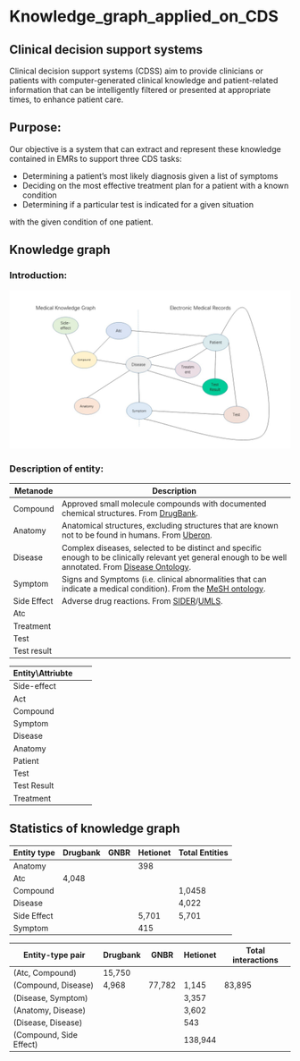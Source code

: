 # Knowledge_graph_applied_on_CDS

## Clinical decision support systems

Clinical decision support systems (CDSS) aim to provide clinicians or patients with computer-generated clinical knowledge and patient-related information that can be intelligently filtered or presented at appropriate times, to enhance patient care.

## Purpose:

Our objective is a system that can extract and represent these knowledge contained in EMRs to support three CDS tasks: 

- Determining a patient’s most likely diagnosis given a list of symptoms
- Deciding on the most effective treatment plan for a patient with a known condition
- Determining if a particular test is indicated for a given situation

with the given condition of one patient.





## Knowledge graph

### Introduction:



![Knowledge_Graph_Structure](./Knowledge_Graph_Structure.jpg)



### Description of entity:

| Metanode    | Description                                                  |
| ----------- | ------------------------------------------------------------ |
| Compound    | Approved small molecule compounds with documented chemical structures. From [DrugBank](https://www.drugbank.ca/). |
| Anatomy     | Anatomical structures, excluding structures that are known not to be found in humans. From [Uberon](http://uberon.github.io/). |
| Disease     | Complex diseases, selected to be distinct and specific enough to be clinically relevant yet general enough to be well annotated. From [Disease Ontology](http://disease-ontology.org/). |
| Symptom     | Signs and Symptoms (i.e. clinical abnormalities that can indicate a medical condition). From the [MeSH ontology](https://www.nlm.nih.gov/mesh/meshhome.html). |
| Side Effect | Adverse drug reactions. From [SIDER](http://sideeffects.embl.de/)/[UMLS](https://www.nlm.nih.gov/research/umls/). |
| Atc         |                                                              |
| Treatment   |                                                              |
| Test        |                                                              |
| Test result |                                                              |

| Entity\Attriubte |      |      |
| ---------------- | ---- | ---- |
| Side-effect      |      |      |
| Act              |      |      |
| Compound         |      |      |
| Symptom          |      |      |
| Disease          |      |      |
| Anatomy          |      |      |
| Patient          |      |      |
| Test             |      |      |
| Test Result      |      |      |
| Treatment        |      |      |





## Statistics of knowledge graph

| Entity type | Drugbank | GNBR | Hetionet | Total Entities |
| ----------- | -------- | ---- | -------- | -------------- |
| Anatomy     |          |      | 398      |                |
| Atc         | 4,048    |      |          |                |
| Compound    |          |      |          | 1,0458         |
| Disease     |          |      |          | 4,022          |
| Side Effect |          |      | 5,701    | 5,701          |
| Symptom     |          |      | 415      |                |







| Entity-type pair        | Drugbank | GNBR   | Hetionet | Total interactions |
| ----------------------- | -------- | ------ | -------- | ------------------ |
| (Atc, Compound)         | 15,750   |        |          |                    |
| (Compound, Disease)     | 4,968    | 77,782 | 1,145    | 83,895             |
| (Disease, Symptom)      |          |        | 3,357    |                    |
| (Anatomy, Disease)      |          |        | 3,602    |                    |
| (Disease, Disease)      |          |        | 543      |                    |
| (Compound, Side Effect) |          |        | 138,944  |                    |

